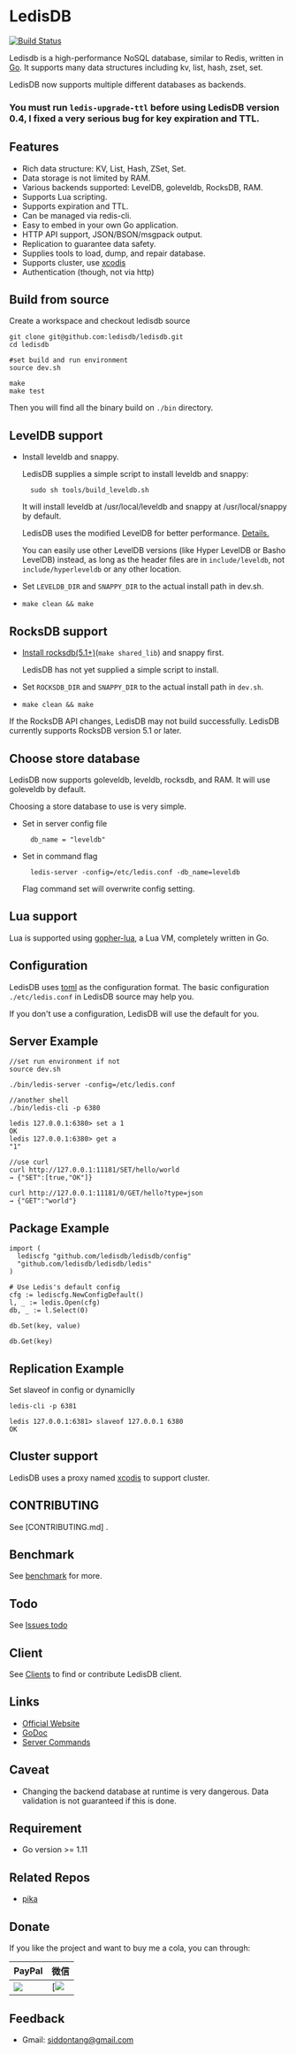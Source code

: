 # LedisDB 

[![Build Status](https://travis-ci.org/ledisdb/ledisdb.svg?branch=develop)](https://travis-ci.org/ledisdb/ledisdb)

Ledisdb is a high-performance NoSQL database, similar to Redis, written in [Go](http://golang.org/). It supports many data structures including kv, list, hash, zset, set.

LedisDB now supports multiple different databases as backends.

### **You must run `ledis-upgrade-ttl` before using LedisDB version 0.4, I fixed a very serious bug for key expiration and TTL.**

## Features

+ Rich data structure: KV, List, Hash, ZSet, Set.
+ Data storage is not limited by RAM.
+ Various backends supported: LevelDB, goleveldb, RocksDB, RAM.
+ Supports Lua scripting.
+ Supports expiration and TTL.
+ Can be managed via redis-cli.
+ Easy to embed in your own Go application. 
+ HTTP API support, JSON/BSON/msgpack output.
+ Replication to guarantee data safety.
+ Supplies tools to load, dump, and repair database. 
+ Supports cluster, use [xcodis](https://github.com/siddontang/xcodis)
+ Authentication (though, not via http)

## Build from source

Create a workspace and checkout ledisdb source

    git clone git@github.com:ledisdb/ledisdb.git
    cd ledisdb

    #set build and run environment 
    source dev.sh

    make
    make test

Then you will find all the binary build on `./bin` directory.

## LevelDB support

+ Install leveldb and snappy.

    LedisDB supplies a simple script to install leveldb and snappy: 

        sudo sh tools/build_leveldb.sh

    It will install leveldb at /usr/local/leveldb and snappy at /usr/local/snappy by default.

    LedisDB uses the modified LevelDB for better performance. [Details.](https://github.com/ledisdb/ledisdb/wiki/leveldb-source-modification)

    You can easily use other LevelDB versions (like Hyper LevelDB or Basho LevelDB) instead, as long as the header files are in `include/leveldb`, not `include/hyperleveldb` or any other location.

+ Set `LEVELDB_DIR` and `SNAPPY_DIR` to the actual install path in dev.sh.
+ `make clean && make` 

## RocksDB support 

+ [Install rocksdb(5.1+)](https://github.com/facebook/rocksdb/blob/master/INSTALL.md)(`make shared_lib`) and snappy first.

    LedisDB has not yet supplied a simple script to install.

+ Set `ROCKSDB_DIR` and `SNAPPY_DIR` to the actual install path in `dev.sh`.
+ `make clean && make` 


If the RocksDB API changes, LedisDB may not build successfully. LedisDB currently supports RocksDB version 5.1 or later.
    

## Choose store database

LedisDB now supports goleveldb, leveldb, rocksdb, and RAM. It will use goleveldb by default. 

Choosing a store database to use is very simple.

+ Set in server config file

        db_name = "leveldb"

+ Set in command flag

        ledis-server -config=/etc/ledis.conf -db_name=leveldb

    Flag command set will overwrite config setting.

## Lua support

Lua is supported using [gopher-lua](https://github.com/yuin/gopher-lua), a Lua VM, completely written in Go.

## Configuration

LedisDB uses [toml](https://github.com/toml-lang/toml) as the configuration format. The basic configuration ```./etc/ledis.conf``` in LedisDB source may help you.

If you don't use a configuration, LedisDB will use the default for you.

## Server Example
    
    //set run environment if not
    source dev.sh

    ./bin/ledis-server -config=/etc/ledis.conf

    //another shell
    ./bin/ledis-cli -p 6380
    
    ledis 127.0.0.1:6380> set a 1
    OK
    ledis 127.0.0.1:6380> get a
    "1"

    //use curl
    curl http://127.0.0.1:11181/SET/hello/world
    → {"SET":[true,"OK"]}

    curl http://127.0.0.1:11181/0/GET/hello?type=json
    → {"GET":"world"}


## Package Example
    
    import (
      lediscfg "github.com/ledisdb/ledisdb/config"
      "github.com/ledisdb/ledisdb/ledis"
    )

    # Use Ledis's default config
    cfg := lediscfg.NewConfigDefault()
    l, _ := ledis.Open(cfg)
    db, _ := l.Select(0)

    db.Set(key, value)

    db.Get(key)


## Replication Example

Set slaveof in config or dynamiclly

    ledis-cli -p 6381 

    ledis 127.0.0.1:6381> slaveof 127.0.0.1 6380
    OK

## Cluster support

LedisDB uses a proxy named [xcodis](https://github.com/siddontang/xcodis) to support cluster.

## CONTRIBUTING

See [CONTRIBUTING.md] .

## Benchmark

See [benchmark](https://github.com/ledisdb/ledisdb/wiki/Benchmark) for more.

## Todo

See [Issues todo](https://github.com/ledisdb/ledisdb/issues?labels=todo&page=1&state=open)

## Client

See [Clients](https://github.com/ledisdb/ledisdb/wiki/Clients) to find or contribute LedisDB client.

## Links

+ [Official Website](https://ledisdb.io)
+ [GoDoc](https://godoc.org/github.com/ledisdb/ledisdb)
+ [Server Commands](https://github.com/ledisdb/ledisdb/wiki/Commands)

## Caveat

+ Changing the backend database at runtime is very dangerous. Data validation is not guaranteed if this is done.

## Requirement

+ Go version >= 1.11

## Related Repos

+ [pika](https://github.com/Qihoo360/pika)


## Donate

If you like the project and want to buy me a cola, you can through: 

|PayPal|微信|
|------|---|
|[![](https://www.paypalobjects.com/webstatic/paypalme/images/pp_logo_small.png)](https://paypal.me/siddontang)|[![](https://github.com/siddontang/blog/blob/master/donate/weixin.png)|

## Feedback

+ Gmail: siddontang@gmail.com
